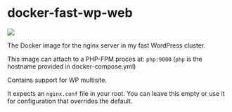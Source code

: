 # docker-fast-wp-web
[![](https://images.microbadger.com/badges/image/aapit/fast-wp-web.svg)](https://microbadger.com/images/aapit/fast-wp-web)

The Docker image for the nginx server in my fast WordPress cluster.

This image can attach to a PHP-FPM proces at:
`php:9000`
(`php` is the hostname provided in docker-compose.yml)

Contains support for WP multisite.

It expects an `nginx.conf` file in your root. You can leave this empty or use it for configuration that overrides the default.
